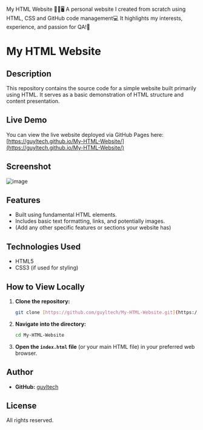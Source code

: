 My HTML Website 🙋‍♂️🖥️
A personal website I created from scratch using HTML, CSS and GitHub code management💻 
It highlights my interests, experience, and passion for QA!🐞

# My HTML Website

## Description
This repository contains the source code for a simple website built primarily using HTML. It serves as a basic demonstration of HTML structure and content presentation.

## Live Demo
You can view the live website deployed via GitHub Pages here:
[https://guyltech.github.io/My-HTML-Website/](https://guyltech.github.io/My-HTML-Website/)

## Screenshot
![image](https://github.com/user-attachments/assets/47ff0965-8022-4dd4-b215-e15906f7041c)

## Features
* Built using fundamental HTML elements.
* Includes basic text formatting, links, and potentially images.
* (Add any other specific features or sections your website has)

## Technologies Used
* HTML5
* CSS3 (if used for styling)

## How to View Locally
1.  **Clone the repository:**
    ```bash
    git clone [https://github.com/guyltech/My-HTML-Website.git](https://github.com/guyltech/My-HTML-Website.git)
    ```

2.  **Navigate into the directory:**
    ```bash
    cd My-HTML-Website
    ```

3.  **Open the `index.html` file** (or your main HTML file) in your preferred web browser.

## Author
* **GitHub:** [guyltech](https://github.com/guyltech)

## License
All rights reserved.
